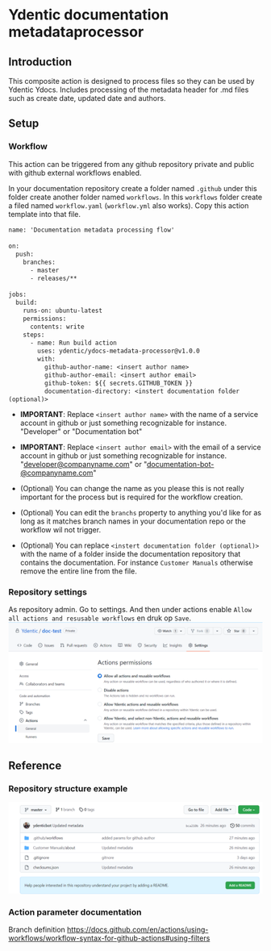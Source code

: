 # Ydentic documentation metadataprocessor

## Introduction
This composite action is designed to process files so they can be used by Ydentic Ydocs.
Includes processing of the metadata header for .md files such as create date, updated date and authors.

## Setup

### Workflow
This action can be triggered from any github repository private and public with github external workflows enabled.

In your documentation repository create a folder named `.github` under this folder create another folder named `workflows`.
In this `workflows` folder create a filed named `workflow.yaml` (`workflow.yml` also works).
Copy this action template into that file.

```
name: 'Documentation metadata processing flow'

on: 
  push:
    branches:
      - master
      - releases/**

jobs:
  build:
    runs-on: ubuntu-latest
    permissions:
      contents: write
    steps:
      - name: Run build action
        uses: ydentic/ydocs-metadata-processor@v1.0.0
        with:
          github-author-name: <insert author name>
          github-author-email: <insert author email>
          github-token: ${{ secrets.GITHUB_TOKEN }}
          documentation-directory: <instert documentation folder (optional)>
```
- **IMPORTANT**: Replace `<insert author name>` with the name of a service account in github or just something recognizable for instance. "Developer" or "Documentation bot"
- **IMPORTANT**: Replace `<insert author email>` with the email of a service account in github or just something recognizable for instance. "developer@companyname.com" or "documentation-bot-@companyname.com"

- (Optional) You can change the name as you please this is not really important for the process but is required for the workflow creation.
- (Optional) You can edit the `branchs` property to anything you'd like for as long as it matches branch names in your documentation repo or the workflow wil not trigger.

- (Optional) You can replace `<instert documentation folder (optional)>` with the name of a folder inside the documentation repository that contains the documentation. For instance `Customer Manuals` otherwise remove the entire line from the file.

### Repository settings
As repository admin. Go to settings. And then under actions enable `Allow all actions and resusable workflows` en druk op `Save`.
![img/documentation-repo-action-settings](img/documentation-repo-action-settings.png)

## Reference

### Repository structure example
![img/documentation-repo-action-overview](img/documentation-repo-action-overview.png)

### Action parameter documentation

Branch definition
https://docs.github.com/en/actions/using-workflows/workflow-syntax-for-github-actions#using-filters



